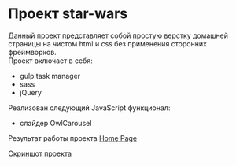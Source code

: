 # Проект star-wars
 Данный проект представляет собой простую верстку домашней страницы на чистом html и css  без применения сторонних фреймворков. <br>
Проект включает в себя:
 * gulp task manager
 * sass
 * jQuery

 Реализован следующий JavaScript функционал:
 * слайдер OwlCarousel
 
 Результат работы проекта [Home Page](https://samokhindmitro.github.io/starWars)
          
 [Скриншот проекта](/home.png)

